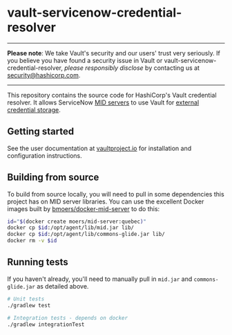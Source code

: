 # vault-servicenow-credential-resolver

----

**Please note**: We take Vault's security and our users' trust very seriously.
If you believe you have found a security issue in Vault or
vault-servicenow-credential-resolver, _please responsibly disclose_ by contacting
us at [security@hashicorp.com](mailto:security@hashicorp.com).

----

This repository contains the source code for HashiCorp's Vault credential resolver.
It allows ServiceNow [MID servers] to use Vault for [external credential storage].

## Getting started

See the user documentation at [vaultproject.io] for installation and configuration
instructions.

## Building from source

To build from source locally, you will need to pull in some dependencies this project
has on MID server libraries. You can use the excellent Docker images built by
[bmoers/docker-mid-server] to do this:

```bash
id="$(docker create moers/mid-server:quebec)"
docker cp $id:/opt/agent/lib/mid.jar lib/
docker cp $id:/opt/agent/lib/commons-glide.jar lib/
docker rm -v $id
```

## Running tests

If you haven't already, you'll need to manually pull in `mid.jar` and
`commons-glide.jar` as detailed above.

```bash
# Unit tests
./gradlew test

# Integration tests - depends on docker
./gradlew integrationTest
```

[MID servers]: https://docs.servicenow.com/bundle/quebec-servicenow-platform/page/product/mid-server/concept/mid-server-landing.html
[external credential storage]: https://docs.servicenow.com/bundle/quebec-servicenow-platform/page/product/credentials/concept/c_ExternalCredentialStorage.html
[vaultproject.io]: https://vaultproject.io/docs/platform/servicenow
[bmoers/docker-mid-server]: https://github.com/bmoers/docker-mid-server
